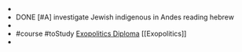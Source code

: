 -
- DONE [#A] investigate Jewish indigenous in Andes reading hebrew
-
- #course #toStudy [Exopolitics Diploma](https://learn.exopoliticssouthafrica.org/Exopolitics-Diploma.html) [[Exopolitics]]
-